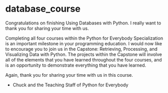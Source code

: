 # database_course
Congratulations on finishing Using Databases with Python. I really want to thank you for sharing your time with us.

Completing all four courses within the Python for Everybody Specialization is an important milestone in your programming education. I would now like to encourage you to join us in the Capstone: Retrieving, Processing, and Visualizing Data with Python. The projects within the Capstone will involve all of the elements that you have learned throughout the four courses, and is an opportunity to demonstrate everything that you have learned.

Again, thank you for sharing your time with us in this course.

- Chuck and the Teaching Staff of Python for Everybody
